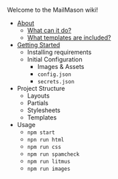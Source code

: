 Welcome to the MailMason wiki!

* [About](https://github.com/wildbit/mailmason/wiki/About)
  * [What can it do?](https://github.com/wildbit/mailmason/wiki/About#what-can-it-do)
  * [What templates are included?](https://github.com/wildbit/mailmason/wiki/About#what-templates-are-included)
* [Getting Started](https://github.com/wildbit/mailmason/wiki/Getting-Started)
  * Installing requirements
  * Initial Configuration
    * Images & Assets
    * `config.json`
    * `secrets.json`
* Project Structure
  * Layouts
  * Partials
  * Stylesheets
  * Templates
* Usage
  * `npm start`
  * `npn run html`
  * `npm run css`
  * `npm run spamcheck`
  * `npm run litmus`
  * `npm run images`